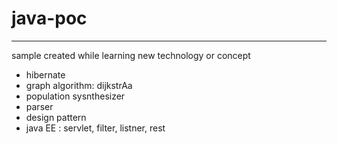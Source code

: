 # java-poc
----
sample created while learning new technology or concept

+ hibernate
+ graph algorithm: dijkstrAa
+ population sysnthesizer
+ parser
+ design pattern
+ java EE : servlet, filter, listner, rest
